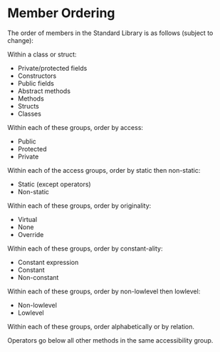 # Member Ordering

The order of members in the Standard Library is as follows (subject to change):

Within a class or struct:

- Private/protected fields
- Constructors
- Public fields
- Abstract methods
- Methods
- Structs
- Classes

Within each of these groups, order by access:

- Public
- Protected
- Private

Within each of the access groups, order by static then non-static:

- Static (except operators)
- Non-static

Within each of these groups, order by originality:

- Virtual
- None
- Override

Within each of these groups, order by constant-ality:

- Constant expression
- Constant
- Non-constant

Within each of these groups, order by non-lowlevel then lowlevel:

- Non-lowlevel
- Lowlevel

Within each of these groups, order alphabetically or by relation.

Operators go below all other methods in the same accessibility group.
